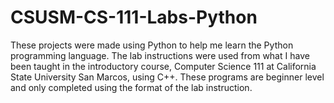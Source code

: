 # CSUSM-CS-111-Labs-Python
These projects were made using Python to help me learn the Python programming language. The lab instructions were used from what
I have been taught in the introductory course, Computer Science 111 at California State University San Marcos, using C++.
These programs are beginner level and only completed using the format of the lab instruction.
